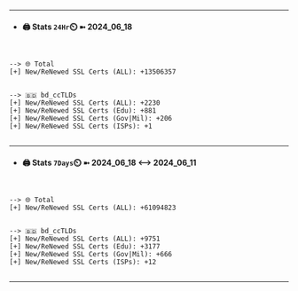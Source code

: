 

---
- #### 🖨️ **Stats** `24Hr`⏲️ ➼ 2024_06_18
```console


--> 🌐 Total
[+] New/ReNewed SSL Certs (ALL): +13506357


--> 🇧🇩 bd_ccTLDs
[+] New/ReNewed SSL Certs (ALL): +2230
[+] New/ReNewed SSL Certs (Edu): +881
[+] New/ReNewed SSL Certs (Gov|Mil): +206
[+] New/ReNewed SSL Certs (ISPs): +1


```

---
- #### 🖨️ **Stats** `7Days`⏲️ ➼ 2024_06_18 <--> 2024_06_11
```console


--> 🌐 Total
[+] New/ReNewed SSL Certs (ALL): +61094823


--> 🇧🇩 bd_ccTLDs
[+] New/ReNewed SSL Certs (ALL): +9751
[+] New/ReNewed SSL Certs (Edu): +3177
[+] New/ReNewed SSL Certs (Gov|Mil): +666
[+] New/ReNewed SSL Certs (ISPs): +12


```

---

